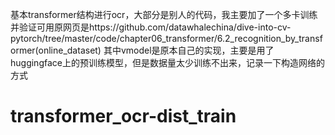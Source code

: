 基本transformer结构进行ocr，大部分是别人的代码，我主要加了一个多卡训练并验证可用原网页是https://github.com/datawhalechina/dive-into-cv-pytorch/tree/master/code/chapter06_transformer/6.2_recognition_by_transformer(online_dataset)
其中vmodel是原本自己的实现，主要是用了huggingface上的预训练模型，但是数据量太少训练不出来，记录一下构造网络的方式
# transformer_ocr-dist_train
